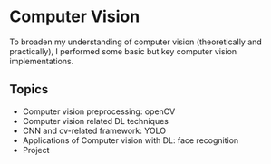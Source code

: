 # Computer Vision

To broaden my understanding of computer vision (theoretically and practically), I performed some basic but key computer vision implementations.

## Topics

* Computer vision preprocessing: openCV
* Computer vision related DL techniques
* CNN and cv-related framework: YOLO
* Applications of Computer vision with DL: face recognition
* Project
